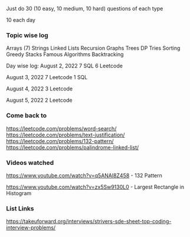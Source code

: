 Just do 30 (10 easy, 10 medium, 10 hard) questions of each type

10 each day

### Topic wise log
Arrays (7)
Strings
Linked Lists
Recursion
Graphs
Trees
DP
Tries
Sorting
Greedy
Stacks 
Famous Algorithms
Backtracking

Day wise log:
August 2, 2022
7 SQL
6 Leetcode

August 3, 2022
7 Leetcode
1 SQL

August 4, 2022
3 Leetcode

August 5, 2022
2 Leetcode

### Come back to
https://leetcode.com/problems/word-search/
https://leetcode.com/problems/text-justification/
https://leetcode.com/problems/132-pattern/
https://leetcode.com/problems/palindrome-linked-list/

### Videos watched
https://www.youtube.com/watch?v=q5ANAl8Z458 - 132 Pattern

https://www.youtube.com/watch?v=zx5Sw9130L0 - Largest Rectangle in Histogram

### List Links
https://takeuforward.org/interviews/strivers-sde-sheet-top-coding-interview-problems/